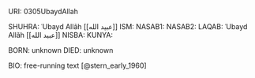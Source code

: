 URI: 0305UbaydAllah

SHUHRA: ʿUbayd Allãh [[عبيد الله]]
ISM: 
NASAB1: 
NASAB2: 
LAQAB: ʿUbayd Allãh [[عبيد الله]]
NISBA: 
KUNYA: 

BORN: unknown
DIED: unknown

BIO: free-running text [@stern_early_1960]
